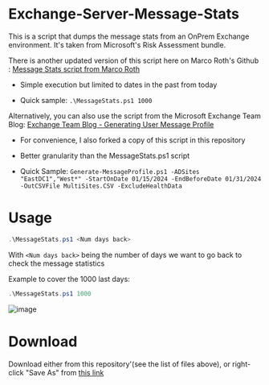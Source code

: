# Exchange-Server-Message-Stats
This is a script that dumps the message stats from an OnPrem Exchange environment. It's taken from Microsoft's Risk Assessment bundle.

There is another updated version of this script here on Marco Roth's Github :
[Message Stats script from Marco Roth](https://github.com/msftmroth/MessageStats)

- Simple execution but limited to dates in the past from today

- Quick sample: ``` .\MessageStats.ps1 1000 ```

Alternatively, you can also use the script from the Microsoft Exchange Team Blog:
[Exchange Team Blog - Generating User Message Profile](https://techcommunity.microsoft.com/t5/exchange-team-blog/generating-user-message-profiles-for-use-with-the-exchange/ba-p/610916)

- For convenience, I also forked a copy of this script in this repository

- Better granularity than the MessageStats.ps1 script

- Quick Sample: ``` Generate-MessageProfile.ps1 -ADSites "EastDC1","West*" -StartOnDate 01/15/2024 -EndBeforeDate 01/31/2024 -OutCSVFile MultiSites.CSV -ExcludeHealthData ```


# Usage
```powershell
.\MessageStats.ps1 <Num days back>
```

With ```<Num days back>``` being the number of days we want to go back to check the message statistics

Example to cover the 1000 last days:
```powershell
.\MessageStats.ps1 1000
```

![image](https://user-images.githubusercontent.com/33433229/167988095-843c50db-18df-4d91-82aa-ff9c5ffa4a84.png)

# Download
Download either from this repository'(see the list of files above), or right-click "Save As" from [this link](https://raw.githubusercontent.com/SammyKrosoft/Exchange-Server-Message-Stats/main/messagestats.ps1)
